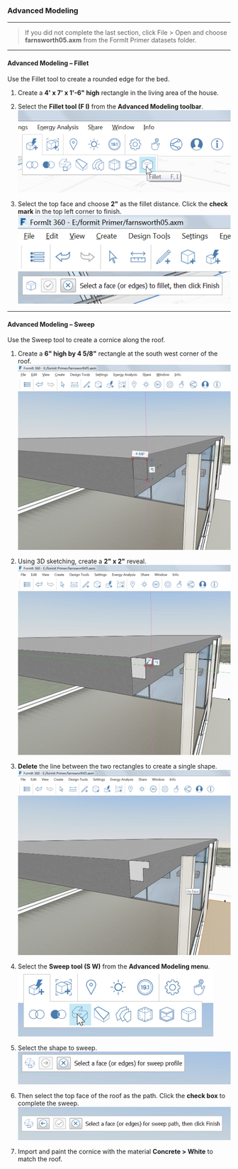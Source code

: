 ### Advanced Modeling
---

> If you did not complete the last section, click File &gt; Open and choose **farnsworth05.axm** from the FormIt Primer datasets folder. 

---

#### Advanced Modeling – Fillet

Use the Fillet tool to create a rounded edge for the bed.

1. Create a **4' x 7' x 1'-6" high** rectangle in the living area of the house.

2. Select the **Fillet tool (F I)** from the **Advanced Modeling toolbar**.
![](./images/f7e388e3-4ad0-4fef-a701-0d3176adc2c5.png)

3. Select the top face and choose **2"** as the fillet distance. Click the **check mark** in the top left corner to finish. 
![](./images/e8badff2-acd9-4393-af5f-adae2424ad47.png)
---

#### Advanced Modeling – Sweep

Use the Sweep tool to create a cornice along the roof.

1. Create a **6" high by 4 5/8"** rectangle at the south west corner of the roof. ![](./images/a7297208-cefe-42e7-95ca-1e8ea122ac38.png)

2. Using 3D sketching, create a **2" x 2"** reveal. ![](./images/5e1ad684-a3db-4c30-882c-6fdd9a1b9f54.png)

3. **Delete** the line between the two rectangles to create a single shape. ![](./images/e14f62ce-1872-4d4a-9dcf-031086cc07e2.png)

4. Select the **Sweep tool (S W)** from the **Advanced Modeling menu**. ![](./images/8a17017b-b824-48ac-ba24-064a24e7a6ad.png)

5. Select the shape to sweep. 
![](./images/7b23a551-3ad6-4068-aca9-e2c0b4f1da27.png)

6. Then select the top face of the roof as the path. Click the **check box** to complete the sweep. ![](./images/df9fc338-15c0-4953-9ec1-c977117efc4d.png)

7. Import and paint the cornice with the material **Concrete &gt; White** to match the roof.